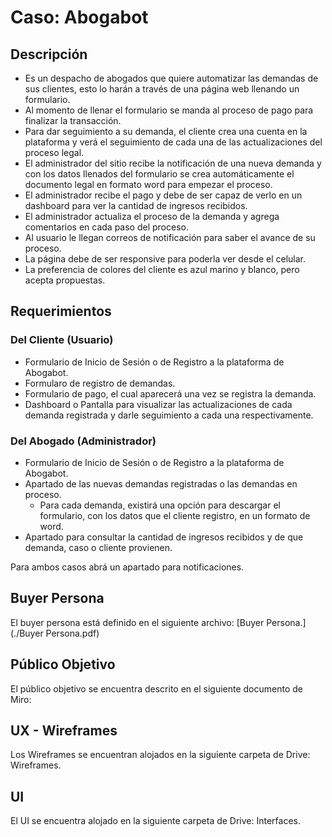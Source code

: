 # Caso: Abogabot

## Descripción

* Es un despacho de abogados que quiere automatizar las demandas de sus clientes, esto lo harán a través de una página web llenando un formulario.
* Al momento de llenar el formulario se manda al proceso de pago para finalizar la transacción.
* Para dar seguimiento a su demanda, el cliente crea una cuenta en la plataforma y verá el seguimiento de cada una de las actualizaciones del proceso legal.
* El administrador del sitio recibe la notificación de una nueva demanda y con los datos llenados del formulario se crea automáticamente el documento legal en formato word para empezar el proceso.
* El administrador recibe el pago y debe de ser capaz de verlo en un dashboard para ver la cantidad de ingresos recibidos.
* El administrador actualiza el proceso de la demanda y agrega comentarios en cada paso del proceso.
* Al usuario le llegan correos de notificación para saber el avance de su proceso.
* La página debe de ser responsive para poderla ver desde el celular.
* La preferencia de colores del cliente es azul marino y blanco, pero acepta propuestas.

## Requerimientos

### Del Cliente (Usuario)

* Formulario de Inicio de Sesión o de Registro a la plataforma de Abogabot.
* Formularo de registro de demandas.
* Formulario de pago, el cual aparecerá una vez se registra la demanda.
* Dashboard o Pantalla para visualizar las actualizaciones de cada demanda registrada y darle seguimiento a cada una respectivamente.

### Del Abogado (Administrador)

* Formulario de Inicio de Sesión o de Registro a la plataforma de Abogabot.
* Apartado de las nuevas demandas registradas o las demandas en proceso.
  * Para cada demanda, existirá una opción para descargar el formulario, con los datos que el cliente registro, en un formato de word.
* Apartado para consultar la cantidad de ingresos recibidos y de que demanda, caso o cliente provienen.

Para ambos casos abrá un apartado para notificaciones.

## Buyer Persona

El buyer persona está definido en el siguiente archivo: [Buyer Persona.](./Buyer Persona.pdf)

## Público Objetivo

El público objetivo se encuentra descrito en el siguiente documento de Miro:

## UX - Wireframes

Los Wireframes se encuentran alojados en la siguiente carpeta de Drive: Wireframes.

## UI

El UI se encuentra alojado en la siguiente carpeta de Drive: Interfaces.
